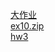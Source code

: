 [大作业](./final/)  
<a href="https://iguu.cn/teaching/web211/ex10.zip" download>ex10.zip </a><br />
[hw3](./hw3/)  